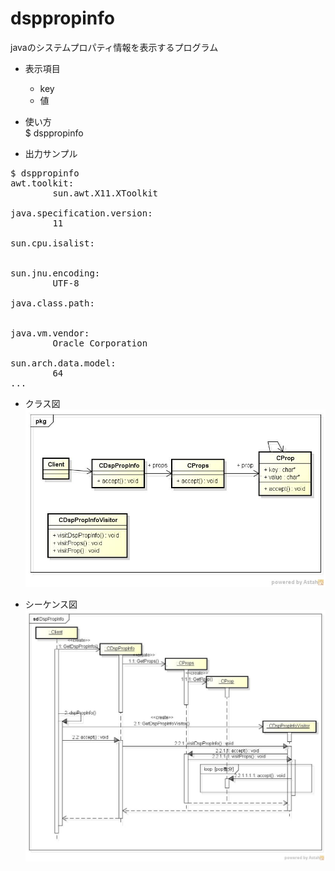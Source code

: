 dsppropinfo
===========
javaのシステムプロパティ情報を表示するプログラム

* 表示項目  
  - key
  - 値

* 使い方  
  $ dsppropinfo

* 出力サンプル  

<pre>
$ dsppropinfo
awt.toolkit:
        sun.awt.X11.XToolkit

java.specification.version:
        11

sun.cpu.isalist:


sun.jnu.encoding:
        UTF-8

java.class.path:


java.vm.vendor:
        Oracle Corporation

sun.arch.data.model:
        64
...
</pre>

* クラス図  
![dsppropinfo](images/pkgDspPropInfo.jpg)

* シーケンス図
![dsppropinfo](images/sdDspPropInfo.jpg)
